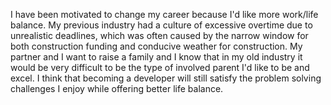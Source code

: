 I have been motivated to change my career because I'd like more work/life balance. My previous industry had a culture of excessive overtime due to unrealistic deadlines, which was often caused by the narrow window for both construction funding and conducive weather for construction. My partner and I want to raise a family and I know that in my old industry it would be very difficult to be the type of involved parent I'd like to be and excel. I think that becoming a developer will still satisfy the problem solving challenges I enjoy while offering better life balance.
